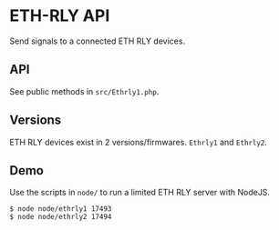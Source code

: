ETH-RLY API
====

Send signals to a connected ETH RLY devices.

API
---

See public methods in `src/Ethrly1.php`.

Versions
---

ETH RLY devices exist in 2 versions/firmwares. `Ethrly1` and `Ethrly2`.

Demo
---

Use the scripts in `node/` to run a limited ETH RLY server with NodeJS.

	$ node node/ethrly1 17493
	$ node node/ethrly2 17494
